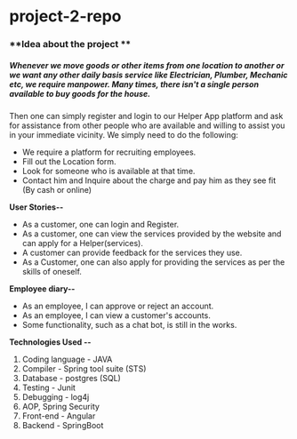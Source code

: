 # project-2-repo
### **Idea about the project **
##### Whenever we move goods or other items from one location to another or we want any other daily basis service like Electrician, Plumber, Mechanic etc, we require manpower. Many times, there isn't a single person available to buy goods for the house.
Then one can simply register and login to our Helper App platform and ask for assistance from other people who are available and willing to assist you in your immediate vicinity.
We simply need to do the following: 
* We require a platform for recruiting employees.
* Fill out the Location form.
* Look for someone who is available at that time.
* Contact him and Inquire about the charge and pay him as they see fit (By cash or online)

**User Stories--**
* As a customer, one can login and Register.
* As a customer, one can view the services provided by the website and can apply for a Helper(services).
* A customer can provide feedback for the services they use.
* As a Customer, one can also apply for providing the services as per the skills of oneself.

**Employee diary--**
* As an employee, I can approve or reject an account.
* As an employee, I can view a customer's accounts.
* Some functionality, such as a chat bot, is still in the works.

**Technologies Used --**
1. Coding language - JAVA
1. Compiler - Spring tool suite (STS)
1. Database - postgres (SQL)
1. Testing - Junit
1. Debugging - log4j
1. AOP, Spring Security
1. Front-end - Angular
1. Backend - SpringBoot
